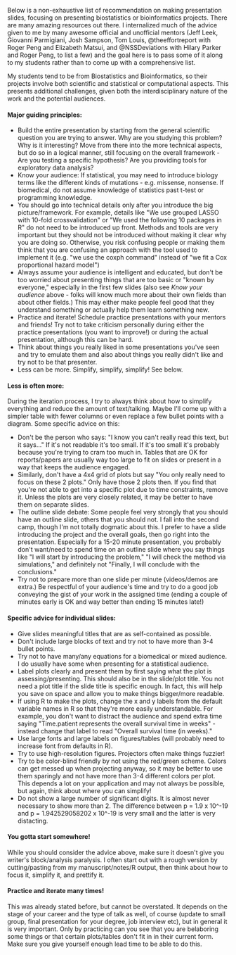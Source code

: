 Below is a non-exhaustive list of recommendation on making presentation slides, focusing on 
presenting biostatistics or bioinformatics projects. There are many amazing resources out there. I internalized much
of the advice given to me by many awesome official and unofficial mentors (Jeff Leek, Giovanni
Parmigiani, Josh Sampson, Tom Louis, @theeffortreport with Roger Peng and Elizabeth Matsui, and
@NSSDeviations with Hilary Parker and Roger Peng, to list a few) and the goal here is to
pass some of it along to my students rather than to come up with a comprehensive list.

My students tend to be from Biostatistics and Bioinformatics, so their projects involve both
scientific and statistical or computational aspects. This presents additional challenges,
given both the interdisciplinary nature of the work and the potential audiences.

#### Major guiding principles:

* Build the entire presentation by starting from the general scientific question you are trying 
to answer. Why are you studying this problem? Why is it interesting? Move from there into
the more technical aspects, but do so in a logical manner, still focusing on the
overall framework - Are you testing a specific hypothesis? Are you providing tools for exploratory
data analysis?
* Know your audience: If statistical, you may need to introduce biology terms like the different kinds of mutations - e.g. missense, nonsense. If biomedical, do not assume knowledge of statistics past t-test or programming knowledge.
* You should go into technical details only after you introduce the big picture/framework. For example,
details like "We use grouped LASSO with 10-fold crossvalidation" or "We used the following
10 packages in R" do not need to be introduced up front. Methods and tools are very important but they should
not be introduced without making it clear why you are doing so. Otherwise, you risk confusing people or making them
think that you are confusing an approach with the tool used to implement it (e.g. "we use the coxph command" instead
of "we fit a Cox proportional hazard model")
* Always assume your audience is intelligent and educated, but don't be too worried about presenting things that
are too basic or "known by everyone," especially in the first few slides (also see _Know your audience_ above - folks
will know much more about their own fields than about other fields.) This may either make people feel good that they
understand something or actually help them learn something new.
* Practice and iterate! Schedule practice presentations with your mentors and friends! 
Try not to take criticism personally during either the practice presentations (you want to improve!)
or during the actual presentation, although this can be hard.
* Think about things you really liked in some presentations you've seen and try to emulate them and also about things you really didn't like
and try not to be that presenter.
* Less can be more. Simplify, simplify, simplify! See below.

#### Less is often more:

During the iteration process, I try to always think about how to simplify everything and reduce the amount of text/talking. Maybe I'll
come up with a simpler table with fewer columns or even replace a few bullet points with a diagram. Some specific advice on this:
* Don't be the person who says: "I know you can't really read this text, but it says..." If it's not readable it's too small.
If it's too small it's probably because you're trying to cram too much in. Tables that are OK for reports/papers are usually
way too large to fit on slides or present in a way that keeps the audience engaged.
* Similarly, don't have a 4x4 grid of plots but say "You only really need to focus on these 2 plots." Only have those 2 plots then.
If you find that you're not able to get into a specific plot due to time constraints, remove it.
Unless the plots are very closely related, it may be better to have them on separate slides.
* The outline slide debate: Some people feel very strongly that you should have an outline slide, others that you should not.
I fall into the second camp, though I'm not totally dogmatic about this. I prefer to have a slide introducing the project and the 
overall goals, then go right into the presentation. Especially for a 15-20 minute presentation, you probably don't want/need
to spend time on an outline slide where you say things like "I will start by introducing the problem," "I will check the method
via simulations," and definitely not "Finally, I will conclude with the conclusions."
* Try not to prepare more than one slide per minute (videos/demos are extra.) Be respectful of your audience's time and try to 
do a good job conveying the gist of your work in the assigned time (ending a couple of minutes early is OK and way better than
ending 15 minutes late!)

#### Specific advice for individual slides:

* Give slides meaningful titles that are as self-contained as possible.
* Don't include large blocks of text and try not to have more than 3-4 bullet points. 
* Try not to have many/any equations for a biomedical or mixed audience. I do usually have some when presenting
for a statistical audience.
* Label plots clearly and present them by first saying what the plot is assessing/presenting. This should 
also be in the slide/plot title. You not need a plot title if the slide title is specific enough. In fact, this 
will help you save on space and allow you to make things bigger/more readable. 
* If using R to make the plots, change the x and y labels from the default variable names in R so that they're more easily understandable. 
For example, you don't want to distract the audience and spend extra time saying "Time.patient represents the overall survival time in weeks" - 
instead change that label to read "Overall survival time (in weeks)."
* Use large fonts and large labels on figures/tables (will probably need to increase font from defaults in R).
* Try to use high-resolution figures. Projectors often make things fuzzier!
* Try to be color-blind friendly by not using the red/green scheme. Colors can get messed up when projecting anyway, so
it may be better to use them sparingly and not have more than 3-4 different colors per plot. This depends a lot on your
application and may not always be possible, but again, think about where you can simplify!
* Do not show a large number of significant digits. It is almost never necessary to show more than 2. The difference
between p = 1.9 x 10^-19 and p = 1.942529058202 x 10^-19 is very small and the latter is very distacting.

#### You gotta start somewhere!

While you should consider the advice above, make sure it doesn't give you writer's block/analysis paralysis. I often
start out with a rough version by cutting/pasting from my manuscript/notes/R output, then think about how to focus it,
simplify it, and prettify it.

#### Practice and iterate many times!

This was already stated before, but cannot be overstated. It depends on the stage of your career and the type of talk as well,
of course (update to small group, final presentation for your degree, job interview etc), but in general it is very important.
Only by practicing can you see that you are belaboring some things or that certain plots/tables don't fit in in their current form.
Make sure you give yourself enough lead time to be able to do this.




